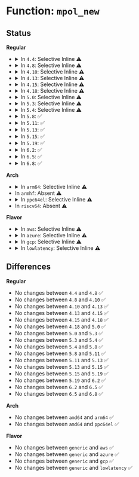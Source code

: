 # Function: <code>mpol_new</code>

## Status
<b>Regular</b>
<ul>
<li>
<details>
<summary>In <code>4.4</code>: Selective Inline ⚠️</summary>

```c
struct mempolicy *mpol_new(short unsigned int mode, short unsigned int flags, nodemask_t *nodes);
```

**Collision:** Unique Static

**Inline:** Selective

**Transformation:** False

**Instances:**

```
In mm/mempolicy.c (ffffffff811e06b0)
Location: mm/mempolicy.c:253
Inline: True
Direct callers:
  - mm/mempolicy.c:do_set_mempolicy
  - mm/mempolicy.c:do_mbind
  - mm/mempolicy.c:mpol_shared_policy_init
  - mm/mempolicy.c:mpol_parse_str
```
**Symbols:**

```
ffffffff811e06b0-ffffffff811e07ba: mpol_new (STB_LOCAL)
```
</details>
</li>
<li>
<details>
<summary>In <code>4.8</code>: Selective Inline ⚠️</summary>

```c
struct mempolicy *mpol_new(short unsigned int mode, short unsigned int flags, nodemask_t *nodes);
```

**Collision:** Unique Static

**Inline:** Selective

**Transformation:** False

**Instances:**

```
In mm/mempolicy.c (ffffffff811fe900)
Location: mm/mempolicy.c:252
Inline: True
Direct callers:
  - mm/mempolicy.c:mpol_parse_str
  - mm/mempolicy.c:mpol_shared_policy_init
  - mm/mempolicy.c:do_mbind
  - mm/mempolicy.c:do_set_mempolicy
```
**Symbols:**

```
ffffffff811fe900-ffffffff811fea09: mpol_new (STB_LOCAL)
```
</details>
</li>
<li>
<details>
<summary>In <code>4.10</code>: Selective Inline ⚠️</summary>

```c
struct mempolicy *mpol_new(short unsigned int mode, short unsigned int flags, nodemask_t *nodes);
```

**Collision:** Unique Static

**Inline:** Selective

**Transformation:** False

**Instances:**

```
In mm/mempolicy.c (ffffffff8120fee0)
Location: mm/mempolicy.c:252
Inline: True
Direct callers:
  - mm/mempolicy.c:mpol_parse_str
  - mm/mempolicy.c:mpol_shared_policy_init
  - mm/mempolicy.c:SYSC_mbind
  - mm/mempolicy.c:do_set_mempolicy
```
**Symbols:**

```
ffffffff8120fee0-ffffffff81210007: mpol_new (STB_LOCAL)
```
</details>
</li>
<li>
<details>
<summary>In <code>4.13</code>: Selective Inline ⚠️</summary>

```c
struct mempolicy *mpol_new(short unsigned int mode, short unsigned int flags, nodemask_t *nodes);
```

**Collision:** Unique Static

**Inline:** Selective

**Transformation:** False

**Instances:**

```
In mm/mempolicy.c (ffffffff8121b360)
Location: mm/mempolicy.c:240
Inline: True
Direct callers:
  - mm/mempolicy.c:mpol_parse_str
  - mm/mempolicy.c:mpol_shared_policy_init
  - mm/mempolicy.c:SYSC_mbind
  - mm/mempolicy.c:do_set_mempolicy
```
**Symbols:**

```
ffffffff8121b360-ffffffff8121b487: mpol_new (STB_LOCAL)
```
</details>
</li>
<li>
<details>
<summary>In <code>4.15</code>: Selective Inline ⚠️</summary>

```c
struct mempolicy *mpol_new(short unsigned int mode, short unsigned int flags, nodemask_t *nodes);
```

**Collision:** Unique Static

**Inline:** Selective

**Transformation:** False

**Instances:**

```
In mm/mempolicy.c (ffffffff81236580)
Location: mm/mempolicy.c:242
Inline: True
Direct callers:
  - mm/mempolicy.c:mpol_parse_str
  - mm/mempolicy.c:mpol_shared_policy_init
  - mm/mempolicy.c:SYSC_mbind
  - mm/mempolicy.c:do_set_mempolicy
```
**Symbols:**

```
ffffffff81236580-ffffffff812366a7: mpol_new (STB_LOCAL)
```
</details>
</li>
<li>
<details>
<summary>In <code>4.18</code>: Selective Inline ⚠️</summary>

```c
struct mempolicy *mpol_new(short unsigned int mode, short unsigned int flags, nodemask_t *nodes);
```

**Collision:** Unique Static

**Inline:** Selective

**Transformation:** False

**Instances:**

```
In mm/mempolicy.c (ffffffff81259550)
Location: mm/mempolicy.c:242
Inline: True
Direct callers:
  - mm/mempolicy.c:mpol_parse_str
  - mm/mempolicy.c:mpol_shared_policy_init
  - mm/mempolicy.c:kernel_mbind
  - mm/mempolicy.c:do_set_mempolicy
```
**Symbols:**

```
ffffffff81259550-ffffffff81259678: mpol_new (STB_LOCAL)
```
</details>
</li>
<li>
<details>
<summary>In <code>5.0</code>: Selective Inline ⚠️</summary>

```c
struct mempolicy *mpol_new(short unsigned int mode, short unsigned int flags, nodemask_t *nodes);
```

**Collision:** Unique Static

**Inline:** Selective

**Transformation:** False

**Instances:**

```
In mm/mempolicy.c (ffffffff8126d9d0)
Location: mm/mempolicy.c:242
Inline: True
Direct callers:
  - mm/mempolicy.c:mpol_parse_str
  - mm/mempolicy.c:mpol_shared_policy_init
  - mm/mempolicy.c:kernel_mbind
  - mm/mempolicy.c:do_set_mempolicy
```
**Symbols:**

```
ffffffff8126d9d0-ffffffff8126daf8: mpol_new (STB_LOCAL)
```
</details>
</li>
<li>
<details>
<summary>In <code>5.3</code>: Selective Inline ⚠️</summary>

```c
struct mempolicy *mpol_new(short unsigned int mode, short unsigned int flags, nodemask_t *nodes);
```

**Collision:** Unique Static

**Inline:** Selective

**Transformation:** False

**Instances:**

```
In mm/mempolicy.c (ffffffff81288ee0)
Location: mm/mempolicy.c:242
Inline: True
Direct callers:
  - mm/mempolicy.c:mpol_parse_str
  - mm/mempolicy.c:mpol_shared_policy_init
  - mm/mempolicy.c:kernel_mbind
  - mm/mempolicy.c:do_set_mempolicy
```
**Symbols:**

```
ffffffff81288ee0-ffffffff8128900b: mpol_new (STB_LOCAL)
```
</details>
</li>
<li>
<details>
<summary>In <code>5.4</code>: Selective Inline ⚠️</summary>

```c
struct mempolicy *mpol_new(short unsigned int mode, short unsigned int flags, nodemask_t *nodes);
```

**Collision:** Unique Static

**Inline:** Selective

**Transformation:** False

**Instances:**

```
In mm/mempolicy.c (ffffffff81298a50)
Location: mm/mempolicy.c:242
Inline: True
Direct callers:
  - mm/mempolicy.c:mpol_parse_str
  - mm/mempolicy.c:mpol_shared_policy_init
  - mm/mempolicy.c:kernel_mbind
  - mm/mempolicy.c:do_set_mempolicy
```
**Symbols:**

```
ffffffff81298a50-ffffffff81298b7b: mpol_new (STB_LOCAL)
```
</details>
</li>
<li>
<details>
<summary>In <code>5.8</code>: ✅</summary>

```c
struct mempolicy *mpol_new(short unsigned int mode, short unsigned int flags, nodemask_t *nodes);
```

**Collision:** Unique Static

**Inline:** No

**Transformation:** False

**Instances:**

```
In mm/mempolicy.c (ffffffff812cc5f0)
Location: mm/mempolicy.c:268
Inline: False
Direct callers:
  - mm/mempolicy.c:mpol_parse_str
  - mm/mempolicy.c:mpol_shared_policy_init
  - mm/mempolicy.c:do_mbind
  - mm/mempolicy.c:do_set_mempolicy
```
**Symbols:**

```
ffffffff812cc5f0-ffffffff812cc71b: mpol_new (STB_LOCAL)
```
</details>
</li>
<li>
<details>
<summary>In <code>5.11</code>: ✅</summary>

```c
struct mempolicy *mpol_new(short unsigned int mode, short unsigned int flags, nodemask_t *nodes);
```

**Collision:** Unique Static

**Inline:** No

**Transformation:** False

**Instances:**

```
In mm/mempolicy.c (ffffffff812d7e80)
Location: mm/mempolicy.c:268
Inline: False
Direct callers:
  - mm/mempolicy.c:mpol_parse_str
  - mm/mempolicy.c:mpol_shared_policy_init
  - mm/mempolicy.c:do_mbind
  - mm/mempolicy.c:do_set_mempolicy
```
**Symbols:**

```
ffffffff812d7e80-ffffffff812d7fab: mpol_new (STB_LOCAL)
```
</details>
</li>
<li>
<details>
<summary>In <code>5.13</code>: ✅</summary>

```c
struct mempolicy *mpol_new(short unsigned int mode, short unsigned int flags, nodemask_t *nodes);
```

**Collision:** Unique Static

**Inline:** No

**Transformation:** False

**Instances:**

```
In mm/mempolicy.c (ffffffff812df940)
Location: mm/mempolicy.c:268
Inline: False
Direct callers:
  - mm/mempolicy.c:mpol_parse_str
  - mm/mempolicy.c:mpol_shared_policy_init
  - mm/mempolicy.c:do_mbind
  - mm/mempolicy.c:do_set_mempolicy
```
**Symbols:**

```
ffffffff812df940-ffffffff812dfa6b: mpol_new (STB_LOCAL)
```
</details>
</li>
<li>
<details>
<summary>In <code>5.15</code>: ✅</summary>

```c
struct mempolicy *mpol_new(short unsigned int mode, short unsigned int flags, nodemask_t *nodes);
```

**Collision:** Unique Static

**Inline:** No

**Transformation:** False

**Instances:**

```
In mm/mempolicy.c (ffffffff81326e30)
Location: mm/mempolicy.c:258
Inline: False
Direct callers:
  - mm/mempolicy.c:mpol_parse_str
  - mm/mempolicy.c:mpol_shared_policy_init
  - mm/mempolicy.c:do_mbind
  - mm/mempolicy.c:do_set_mempolicy
```
**Symbols:**

```
ffffffff81326e30-ffffffff81326f57: mpol_new (STB_LOCAL)
```
</details>
</li>
<li>
<details>
<summary>In <code>5.19</code>: ✅</summary>

```c
struct mempolicy *mpol_new(short unsigned int mode, short unsigned int flags, nodemask_t *nodes);
```

**Collision:** Unique Static

**Inline:** No

**Transformation:** False

**Instances:**

```
In mm/mempolicy.c (ffffffff81395c60)
Location: mm/mempolicy.c:261
Inline: False
Direct callers:
  - mm/mempolicy.c:mpol_parse_str
  - mm/mempolicy.c:mpol_shared_policy_init
  - mm/mempolicy.c:do_mbind
  - mm/mempolicy.c:do_set_mempolicy
```
**Symbols:**

```
ffffffff81395c60-ffffffff81395dce: mpol_new (STB_LOCAL)
```
</details>
</li>
<li>
<details>
<summary>In <code>6.2</code>: ✅</summary>

```c
struct mempolicy *mpol_new(short unsigned int mode, short unsigned int flags, nodemask_t *nodes);
```

**Collision:** Unique Static

**Inline:** No

**Transformation:** False

**Instances:**

```
In mm/mempolicy.c (ffffffff814156a0)
Location: mm/mempolicy.c:261
Inline: False
Direct callers:
  - mm/mempolicy.c:mpol_parse_str
  - mm/mempolicy.c:mpol_shared_policy_init
  - mm/mempolicy.c:do_mbind
  - mm/mempolicy.c:do_set_mempolicy
```
**Symbols:**

```
ffffffff814156a0-ffffffff8141580e: mpol_new (STB_LOCAL)
```
</details>
</li>
<li>
<details>
<summary>In <code>6.5</code>: ✅</summary>

```c
struct mempolicy *mpol_new(short unsigned int mode, short unsigned int flags, nodemask_t *nodes);
```

**Collision:** Unique Static

**Inline:** No

**Transformation:** False

**Instances:**

```
In mm/mempolicy.c (ffffffff81448c80)
Location: mm/mempolicy.c:261
Inline: False
Direct callers:
  - mm/mempolicy.c:mpol_parse_str
  - mm/mempolicy.c:mpol_shared_policy_init
  - mm/mempolicy.c:do_mbind
  - mm/mempolicy.c:do_set_mempolicy
```
**Symbols:**

```
ffffffff81448c80-ffffffff81448dee: mpol_new (STB_LOCAL)
```
</details>
</li>
<li>
<details>
<summary>In <code>6.8</code>: ✅</summary>

```c
struct mempolicy *mpol_new(short unsigned int mode, short unsigned int flags, nodemask_t *nodes);
```

**Collision:** Unique Static

**Inline:** No

**Transformation:** False

**Instances:**

```
In mm/mempolicy.c (ffffffff81482550)
Location: mm/mempolicy.c:266
Inline: False
Direct callers:
  - mm/mempolicy.c:mpol_parse_str
  - mm/mempolicy.c:mpol_shared_policy_init
  - mm/mempolicy.c:do_mbind
  - mm/mempolicy.c:do_set_mempolicy
```
**Symbols:**

```
ffffffff81482550-ffffffff81482656: mpol_new (STB_LOCAL)
```
</details>
</li>
</ul>
<b>Arch</b>
<ul>
<li>
<details>
<summary>In <code>arm64</code>: Selective Inline ⚠️</summary>

```c
struct mempolicy *mpol_new(short unsigned int mode, short unsigned int flags, nodemask_t *nodes);
```

**Collision:** Unique Static

**Inline:** Selective

**Transformation:** False

**Instances:**

```
In mm/mempolicy.c (ffff800010337410)
Location: mm/mempolicy.c:242
Inline: True
Direct callers:
  - mm/mempolicy.c:mpol_parse_str
  - mm/mempolicy.c:mpol_shared_policy_init
  - mm/mempolicy.c:kernel_mbind
  - mm/mempolicy.c:do_set_mempolicy
```
**Symbols:**

```
ffff800010337410-ffff800010337514: mpol_new (STB_LOCAL)
```
</details>
</li>
<li>
In <code>armhf</code>: Absent ⚠️
</li>
<li>
<details>
<summary>In <code>ppc64el</code>: Selective Inline ⚠️</summary>

```c
struct mempolicy *mpol_new(short unsigned int mode, short unsigned int flags, nodemask_t *nodes);
```

**Collision:** Unique Static

**Inline:** Selective

**Transformation:** False

**Instances:**

```
In mm/mempolicy.c (c000000000412170)
Location: mm/mempolicy.c:242
Inline: True
Direct callers:
  - mm/mempolicy.c:mpol_parse_str
  - mm/mempolicy.c:mpol_shared_policy_init
  - mm/mempolicy.c:do_mbind
  - mm/mempolicy.c:do_set_mempolicy
```
**Symbols:**

```
c000000000412170-c000000000412330: mpol_new (STB_LOCAL)
```
</details>
</li>
<li>
In <code>riscv64</code>: Absent ⚠️
</li>
</ul>
<b>Flavor</b>
<ul>
<li>
<details>
<summary>In <code>aws</code>: Selective Inline ⚠️</summary>

```c
struct mempolicy *mpol_new(short unsigned int mode, short unsigned int flags, nodemask_t *nodes);
```

**Collision:** Unique Static

**Inline:** Selective

**Transformation:** False

**Instances:**

```
In mm/mempolicy.c (ffffffff81291030)
Location: mm/mempolicy.c:242
Inline: True
Direct callers:
  - mm/mempolicy.c:mpol_parse_str
  - mm/mempolicy.c:mpol_shared_policy_init
  - mm/mempolicy.c:kernel_mbind
  - mm/mempolicy.c:do_set_mempolicy
```
**Symbols:**

```
ffffffff81291030-ffffffff8129115b: mpol_new (STB_LOCAL)
```
</details>
</li>
<li>
<details>
<summary>In <code>azure</code>: Selective Inline ⚠️</summary>

```c
struct mempolicy *mpol_new(short unsigned int mode, short unsigned int flags, nodemask_t *nodes);
```

**Collision:** Unique Static

**Inline:** Selective

**Transformation:** False

**Instances:**

```
In mm/mempolicy.c (ffffffff81282cb0)
Location: mm/mempolicy.c:242
Inline: True
Direct callers:
  - mm/mempolicy.c:mpol_parse_str
  - mm/mempolicy.c:mpol_shared_policy_init
  - mm/mempolicy.c:kernel_mbind
  - mm/mempolicy.c:do_set_mempolicy
```
**Symbols:**

```
ffffffff81282cb0-ffffffff81282ddb: mpol_new (STB_LOCAL)
```
</details>
</li>
<li>
<details>
<summary>In <code>gcp</code>: Selective Inline ⚠️</summary>

```c
struct mempolicy *mpol_new(short unsigned int mode, short unsigned int flags, nodemask_t *nodes);
```

**Collision:** Unique Static

**Inline:** Selective

**Transformation:** False

**Instances:**

```
In mm/mempolicy.c (ffffffff8128ee40)
Location: mm/mempolicy.c:242
Inline: True
Direct callers:
  - mm/mempolicy.c:mpol_parse_str
  - mm/mempolicy.c:mpol_shared_policy_init
  - mm/mempolicy.c:kernel_mbind
  - mm/mempolicy.c:do_set_mempolicy
```
**Symbols:**

```
ffffffff8128ee40-ffffffff8128ef6b: mpol_new (STB_LOCAL)
```
</details>
</li>
<li>
<details>
<summary>In <code>lowlatency</code>: Selective Inline ⚠️</summary>

```c
struct mempolicy *mpol_new(short unsigned int mode, short unsigned int flags, nodemask_t *nodes);
```

**Collision:** Unique Static

**Inline:** Selective

**Transformation:** False

**Instances:**

```
In mm/mempolicy.c (ffffffff8129ed40)
Location: mm/mempolicy.c:242
Inline: True
Direct callers:
  - mm/mempolicy.c:mpol_parse_str
  - mm/mempolicy.c:mpol_shared_policy_init
  - mm/mempolicy.c:kernel_mbind
  - mm/mempolicy.c:do_set_mempolicy
```
**Symbols:**

```
ffffffff8129ed40-ffffffff8129ee6b: mpol_new (STB_LOCAL)
```
</details>
</li>
</ul>

## Differences
<b>Regular</b>
<ul>
<li>
No changes between <code>4.4</code> and <code>4.8</code> ✅
</li>
<li>
No changes between <code>4.8</code> and <code>4.10</code> ✅
</li>
<li>
No changes between <code>4.10</code> and <code>4.13</code> ✅
</li>
<li>
No changes between <code>4.13</code> and <code>4.15</code> ✅
</li>
<li>
No changes between <code>4.15</code> and <code>4.18</code> ✅
</li>
<li>
No changes between <code>4.18</code> and <code>5.0</code> ✅
</li>
<li>
No changes between <code>5.0</code> and <code>5.3</code> ✅
</li>
<li>
No changes between <code>5.3</code> and <code>5.4</code> ✅
</li>
<li>
No changes between <code>5.4</code> and <code>5.8</code> ✅
</li>
<li>
No changes between <code>5.8</code> and <code>5.11</code> ✅
</li>
<li>
No changes between <code>5.11</code> and <code>5.13</code> ✅
</li>
<li>
No changes between <code>5.13</code> and <code>5.15</code> ✅
</li>
<li>
No changes between <code>5.15</code> and <code>5.19</code> ✅
</li>
<li>
No changes between <code>5.19</code> and <code>6.2</code> ✅
</li>
<li>
No changes between <code>6.2</code> and <code>6.5</code> ✅
</li>
<li>
No changes between <code>6.5</code> and <code>6.8</code> ✅
</li>
</ul>
<b>Arch</b>
<ul>
<li>
No changes between <code>amd64</code> and <code>arm64</code> ✅
</li>
<li>
No changes between <code>amd64</code> and <code>ppc64el</code> ✅
</li>
</ul>
<b>Flavor</b>
<ul>
<li>
No changes between <code>generic</code> and <code>aws</code> ✅
</li>
<li>
No changes between <code>generic</code> and <code>azure</code> ✅
</li>
<li>
No changes between <code>generic</code> and <code>gcp</code> ✅
</li>
<li>
No changes between <code>generic</code> and <code>lowlatency</code> ✅
</li>
</ul>
